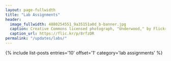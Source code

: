 ```yaml
---
layout: page-fullwidth
title: "Lab Assignments"
header:
  image_fullwidth: 4880254551_9a35151a0d_b-banner.jpg
  caption: Creative Commons licensed photograph, "Underwood," by Flickr user Canned Muffins
  caption_url: https://flic.kr/p/8rfzDR
permalink: "/updates/labs/"
---
```


{% include list-posts entries='10' offset='1' category='lab assignments' %}